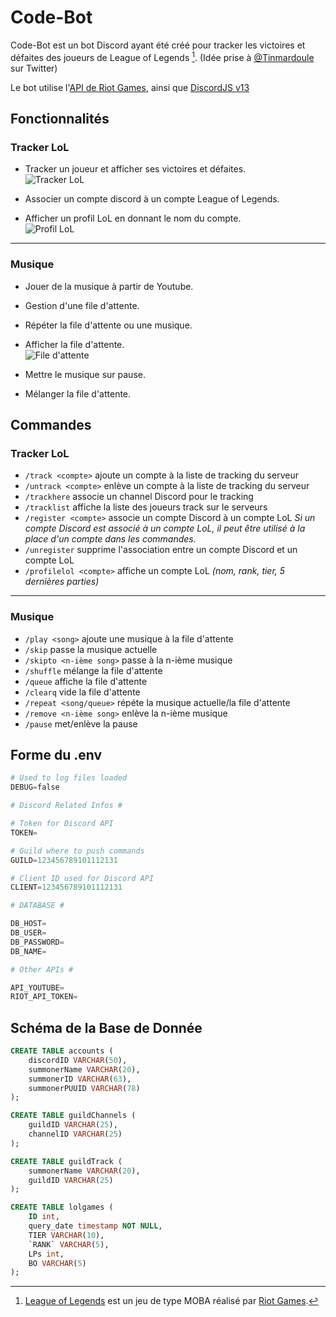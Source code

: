 # Code-Bot

Code-Bot est un bot Discord ayant été créé pour tracker les victoires et défaites des joueurs de League of Legends [^1]. (Idée prise à [@Tinmardoule](https://twitter.com/Tinmardoule/status/1490091355196076042?s=20&t=rY4TYQK_2mM-rY_er6mDwQ) sur Twitter)

Le bot utilise l'[API de Riot Games](https://developer.riotgames.com/), ainsi que [DiscordJS v13](https://discord.js.org/#/docs/discord.js/stable/general/welcome)

## Fonctionnalités

### Tracker LoL

- Tracker un joueur et afficher ses victoires et défaites.  
![Tracker LoL](https://i.ibb.co/JpJgj6R/queue.png)

- Associer un compte discord à un compte League of Legends.
- Afficher un profil LoL en donnant le nom du compte.  
![Profil LoL](https://i.ibb.co/KwRDk3T/queue.png)
---
### Musique

- Jouer de la musique à partir de Youtube.
- Gestion d'une file d'attente.
- Répéter la file d'attente ou une musique.
- Afficher la file d'attente.  
![File d'attente](https://i.ibb.co/DLGq5xj/queue.png)

- Mettre le musique sur pause.
- Mélanger la file d'attente.

## Commandes

### Tracker LoL

- `/track <compte>` ajoute un compte à la liste de tracking du serveur
- `/untrack <compte>` enlève un compte à la liste de tracking du serveur
- `/trackhere` associe un channel Discord pour le tracking
- `/tracklist` affiche la liste des joueurs track sur le serveurs
- `/register <compte>` associe un compte Discord à un compte LoL
*Si un compte Discord est associé à un compte LoL, il peut être utilisé à la place d'un compte dans les commandes.*
- `/unregister` supprime l'association entre un compte Discord et un compte LoL
- `/profilelol <compte>` affiche un compte LoL *(nom, rank, tier, 5 dernières parties)*
---
### Musique

- `/play <song>` ajoute une musique à la file d'attente
- `/skip` passe la musique actuelle
- `/skipto <n-ième song>` passe à la n-ième musique
- `/shuffle` mélange la file d'attente
- `/queue` affiche la file d'attente
- `/clearq` vide la file d'attente
- `/repeat <song/queue>` répéte la musique actuelle/la file d'attente
- `/remove <n-ième song>` enlève la n-ième musique
- `/pause` met/enlève la pause

## Forme du .env

```py
# Used to log files loaded
DEBUG=false

# Discord Related Infos #

# Token for Discord API
TOKEN=

# Guild where to push commands
GUILD=123456789101112131

# Client ID used for Discord API
CLIENT=123456789101112131

# DATABASE #

DB_HOST=
DB_USER=
DB_PASSWORD=
DB_NAME=

# Other APIs #

API_YOUTUBE=
RIOT_API_TOKEN=
```

## Schéma de la Base de Donnée

```sql
CREATE TABLE accounts (
	discordID VARCHAR(50),
	summonerName VARCHAR(20),
	summonerID VARCHAR(63),
	summonerPUUID VARCHAR(78)
);

CREATE TABLE guildChannels (
	guildID VARCHAR(25),
	channelID VARCHAR(25)
);

CREATE TABLE guildTrack (
	summonerName VARCHAR(20),
	guildID VARCHAR(25)
);

CREATE TABLE lolgames (
	ID int,
	query_date timestamp NOT NULL,
	TIER VARCHAR(10),
	`RANK` VARCHAR(5),
	LPs int,
	BO VARCHAR(5)
);
```

[^1]: [League of Legends](https://www.leagueoflegends.com) est un jeu de type MOBA réalisé par [Riot Games](https://www.riotgames.com).